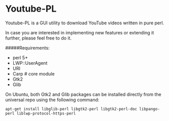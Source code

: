 Youtube-PL
==========

Youtube-PL is a GUI utility to download YouTube videos written in pure perl.

In case you are interested in implementing new features or extending it further, please feel free to do it.

#####Requirements:

* perl 5+
* LWP::UserAgent
* URI
* Carp           # core module
* Gtk2           
* Glib

On Ubuntu, both Gtk2 and Glib packages can be installed directly from the universal repo using the following command:

```
apt-get install libglib-perl libgtk2-perl libgtk2-perl-doc libpango-perl liblwp-protocol-https-perl
```



